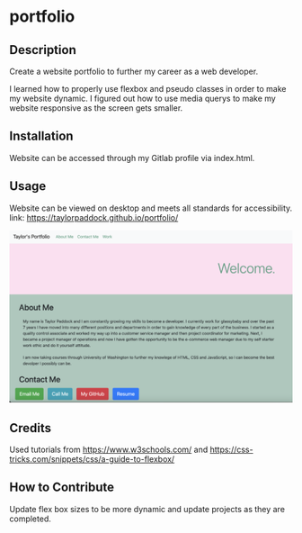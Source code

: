 # portfolio

## Description

Create a website portfolio to further my career as a web developer. 

I learned how to properly use flexbox and pseudo classes in order to make my website dynamic. I figured out how to use media querys to make my website responsive as the screen gets smaller.

## Installation

Website can be accessed through my Gitlab profile via index.html.

## Usage

Website can be viewed on desktop and meets all standards for accessibility.
link: https://taylorpaddock.github.io/portfolio/

![website screenshot](./assets/images/portfolio-screenshot.png)

## Credits

Used tutorials from https://www.w3schools.com/ and https://css-tricks.com/snippets/css/a-guide-to-flexbox/

## How to Contribute

Update flex box sizes to be more dynamic and update projects as they are completed.
